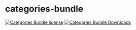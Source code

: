 # categories-bundle
[![Categories Bundle license](https://img.shields.io/github/license/radphp/categories-bundle.svg)](https://github.com/radphp/categories-bundle) [![Categories Bundle Downloads](https://img.shields.io/packagist/dt/radphp/categories-bundle.svg)](https://github.com/radphp/categories-bundle)

